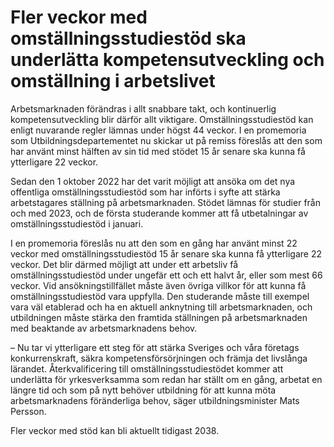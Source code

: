 # Fler veckor med omställningsstudiestöd ska underlätta kompetensutveckling och omställning i arbetslivet

Arbetsmarknaden förändras i allt snabbare takt, och kontinuerlig kompetensutveckling blir därför allt viktigare. Omställningsstudiestöd kan enligt nuvarande regler lämnas under högst 44 veckor. I en promemoria som Utbildningsdepartementet nu skickar ut på remiss föreslås att den som har använt minst hälften av sin tid med stödet 15 år senare ska kunna få ytterligare 22 veckor.

Sedan den 1 oktober 2022 har det varit möjligt att ansöka om det nya offentliga omställningsstudiestöd som har införts i syfte att stärka arbetstagares ställning på arbetsmarknaden. Stödet lämnas för studier från och med 2023, och de första studerande kommer att få utbetalningar av omställningsstudiestöd i januari.

I en promemoria föreslås nu att den som en gång har använt minst 22 veckor med omställningsstudiestöd 15 år senare ska kunna få ytterligare 22 veckor. Det blir därmed möjligt att under ett arbetsliv få omställningsstudiestöd under ungefär ett och ett halvt år, eller som mest 66 veckor. Vid ansökningstillfället måste även övriga villkor för att kunna få omställningsstudiestöd vara uppfylla. Den studerande måste till exempel vara väl etablerad och ha en aktuell anknytning till arbetsmarknaden, och utbildningen måste stärka den framtida ställningen på arbetsmarknaden med beaktande av arbetsmarknadens behov.

– Nu tar vi ytterligare ett steg för att stärka Sveriges och våra företags konkurrenskraft, säkra kompetensförsörjningen och främja det livslånga lärandet. Återkvalificering till omställningsstudiestödet kommer att underlätta för yrkesverksamma som redan har ställt om en gång, arbetat en längre tid och som på nytt behöver utbildning för att kunna möta arbetsmarknadens föränderliga behov, säger utbildningsminister Mats Persson.

Fler veckor med stöd kan bli aktuellt tidigast 2038.
